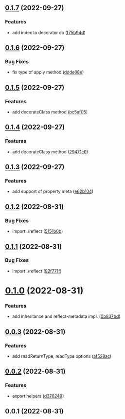 ## [0.1.7](https://github.com/prostojs/mate/compare/v0.1.6...v0.1.7) (2022-09-27)


### Features

* add index to decorator cb ([f75b94d](https://github.com/prostojs/mate/commit/f75b94d3e24b1c42f25d4e1f151a5afdf8692313))



## [0.1.6](https://github.com/prostojs/mate/compare/v0.1.5...v0.1.6) (2022-09-27)


### Bug Fixes

* fix type of apply method ([ddde68e](https://github.com/prostojs/mate/commit/ddde68e9d54794d320be8976567bdc6cfe40ece2))



## [0.1.5](https://github.com/prostojs/mate/compare/v0.1.4...v0.1.5) (2022-09-27)


### Features

* add decorateClass method ([bc5af05](https://github.com/prostojs/mate/commit/bc5af0551b53bf07c9b6ffdcb625776174404707))



## [0.1.4](https://github.com/prostojs/mate/compare/v0.1.3...v0.1.4) (2022-09-27)


### Features

* add decorateClass method ([29471c0](https://github.com/prostojs/mate/commit/29471c0a0a8a303a4602657f99d1b6ff1c9f3a0f))



## [0.1.3](https://github.com/prostojs/mate/compare/v0.1.2...v0.1.3) (2022-09-27)


### Features

* add support of property meta ([e62b104](https://github.com/prostojs/mate/commit/e62b104dd5053ef5a26e3f56b464e7d6a350f691))



## [0.1.2](https://github.com/prostojs/mate/compare/v0.1.1...v0.1.2) (2022-08-31)


### Bug Fixes

* import ./reflect ([5151b0b](https://github.com/prostojs/mate/commit/5151b0b6fc7dfe6610cb1d7d4d583d787e6b8ed2))



## [0.1.1](https://github.com/prostojs/mate/compare/v0.1.0...v0.1.1) (2022-08-31)


### Bug Fixes

* import ./reflect ([92f771f](https://github.com/prostojs/mate/commit/92f771f17ff2d51dfa37d56a820868f7a3b0dc77))



# [0.1.0](https://github.com/prostojs/mate/compare/v0.0.3...v0.1.0) (2022-08-31)


### Features

* add inheritance and reflect-metadata impl. ([0b837bd](https://github.com/prostojs/mate/commit/0b837bd90889042f36e5ba8939ae8064ba7cd2bc))



## [0.0.3](https://github.com/prostojs/mate/compare/v0.0.2...v0.0.3) (2022-08-31)


### Features

* add readReturnType, readType options ([af528ac](https://github.com/prostojs/mate/commit/af528ac37db65ead803c75adae547c2b895c0542))



## [0.0.2](https://github.com/prostojs/mate/compare/v0.0.1...v0.0.2) (2022-08-31)


### Features

* export helpers ([d370249](https://github.com/prostojs/mate/commit/d370249bac535aa9cd0c1cf6b36a6d05f2194ff9))



## 0.0.1 (2022-08-31)



